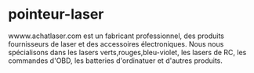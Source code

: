 pointeur-laser
==============

wwww.achatlaser.com est un fabricant professionnel, des produits fournisseurs de laser et des accessoires électroniques. Nous nous spécialisons dans les lasers verts,rouges,bleu-violet, les lasers de RC, les commandes d'OBD, les batteries d'ordinatuer et d'autres produits.
